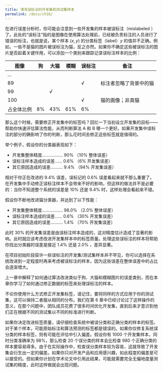 ```yaml
---
title: 清洗误标注的开发集和测试集样本
permalink: /docs/ch16/
---
```


在进行误差分析时，你可能会注意到一些开发集的样本被误标注（mislabeled ）了。此处的“误标注”指的是图像在使用算法处理前，已经被负责标注的人员进行了错误的标注，也就是说，某个样本 $(x,y)$ 的分类标签（label）$y$ 的值并不正确。例如，一些不是猫的图片被误标注为猫，反之亦然。如果你不确定这些被误标注的图片是否起着关键作用，可以添加一个类别来跟踪记录误标注样本的比例：

| 图像       | 狗   | 大猫 | 模糊 | 误标注 | 备注                   |
| ---------- | ---- | ---- | ---- | ------ | ---------------------- |
| ...        |      |      |      |        |                        |
| 89         |      |      |      | √      | 标注者忽略了背景中的猫 |
| 99         |      | √    |      |        |                        |
| 100        |      |      |      | √      | 猫的画像；非真猫       |
| 占全体比例 | 8%   | 43%  | 61%  | 6%     |                        |

那么这个时候，需要修正开发集中的标签吗？回忆一下当初设立开发集的目标——帮助你快速评估算法性能，从而判断算法 A 和 B 哪一个更好。如果开发集中误标注的部分的确影响了你的判断，那么花时间去修正这些标签就是值得的。

举个例子，假设你的分类器表现如下：

- 开发集整体精度................. 90% （10% 整体误差）
- 误标注样本造成的误差...... 0.6% （6% 开发集误差）
- 其它原因造成的误差.......... 9.4% （94% 开发集误差）

相对于你正在改进的 9.4% 误差，误标记的 0.6% 误差看起来就不那么重要了。在开发集中手动修正误标注样本不会带来不好的影响，但这样的做法并不是必要的：当你不知道整个系统的误差是 10% 还是 9.4% 时，这样处理会看起来不错。

假设你不断地改进猫分类器，并达到了以下性能：

- 开发集整体精度................. 98.0% （2.0% 整体误差）
- 误标注样本造成的误差...... 0.6% （30% 开发集误差）
- 其它原因造成的误差.......... 1.4% （70% 开发集误差）

此时 30% 的开发集误差是由误标注样本造成的，这对精度估计造成了显著的影响。此时就应该考虑改进开发集样本中的标签质量。处理这些误标注的样本将帮助你找出分类器的误差是接近 1.4% 还是 2.0% ，差异显著。

在项目初始阶段容许一些误标注的开发集/测试集样本并不罕见，你可以选择在系统改进到一定程度时再来考虑被误标注的样本，因为这些误差在整体误差中的占比会逐渐增大。

上一章中解释了如何通过算法改进类似于狗、大猫和模糊图片的误差类别，而在本章你学习了如何通过修正数据的标签来处理误标注的样本。

不论你使用什么方式修正开发集标签，请记住，要将同样的方式应用于你的测试集，这可以保持二者服从相同的分布。我们在第 6 章中已经讨论过了这样操作的意义，在那个问题中，团队成员花费了很多时间优化开发集，直到后来才意识到他们正在根据不同的测试集以不同的标准进行判断。

如果你决定改进标签质量，请仔细检查系统中被误分类和正确分类的样本的标签。对于某个样本，可能原始标注和算法预测的标签都是错误的。如果你仅修复系统误分类的样本标签，则有可能在评估中引入偏差。假设你有 1000 个开发集样本，同时分类准确率为 98%，那么检查 20 个误分类的样本会比检查 980 个正确分类的样本要容易得多。由于在实际操作中，检查误分类样本较为容易，这就导致了开发集会衍生出一定的偏差。如果你只对开发产品和应用感兴趣，如此程度的偏差是可以接受的。但如果你计划在学术论文中引用此结果，可能就需要完全无偏地度量测试集的精度，此时这样做就会出现问题。
